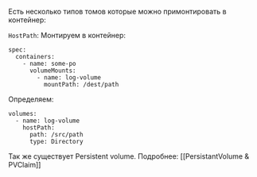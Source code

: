 Есть несколько типов томов которые можно примонтировать в контейнер:

`HostPath`:
Монтируем в контейнер:
```
spec:
  containers:
    - name: some-po
      volumeMounts:
        - name: log-volume
          mountPath: /dest/path
```

Определяем:
```
volumes: 
  - name: log-volume 
    hostPath: 
      path: /src/path
      type: Directory
```


Так же существует Persistent volume. Подробнее: [[PersistantVolume & PVClaim]]
